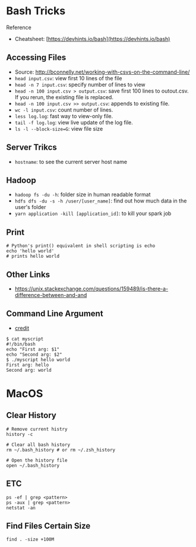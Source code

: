 # Bash Tricks 

Reference

- Cheatsheet: [https://devhints.io/bash](https://devhints.io/bash)

## Accessing Files 
- Source: http://bconnelly.net/working-with-csvs-on-the-command-line/
- `head input.csv`: view first 10 lines of the file 
- `head -n 7 input.csv`: specify number of lines to view 
- `head -n 100 input.csv > output.csv`: save first 100 lines to outout.csv. If you rerun, the existing file is replaced. 
- `head -n 100 input.csv >> output.csv`: appends to existing file.
- `wc -l input.csv`: count number of lines.
- `less log.log`: fast way to view-only file. 
- `tail -f log.log`: view live update of the log file. 
- `ls -l --block-size=G`: view file size 


## Server Trikcs 
- `hostname`: to see the current server host name 

## Hadoop 
- `hadoop fs -du -h`: folder size in human readable format 
- `hdfs dfs -du -s -h /user/[user_name]`: find out how much data in the user's folder
- `yarn application -kill [application_id]`: to kill your spark job

## Print 
```
# Python's print() equivalent in shell scripting is echo 
echo 'hello world' 
# prints hello world
```

## Other Links 
- https://unix.stackexchange.com/questions/159489/is-there-a-difference-between-and-and

## Command Line Argument 

- [credit](https://unix.stackexchange.com/questions/31414/how-can-i-pass-a-command-line-argument-into-a-shell-script?utm_medium=organic&utm_source=google_rich_qa&utm_campaign=google_rich_qa)

```
$ cat myscript
#!/bin/bash
echo "First arg: $1"
echo "Second arg: $2"
$ ./myscript hello world
First arg: hello
Second arg: world
```

# MacOS 
## Clear History 

```
# Remove current histry
history -c

# Clear all bash history
rm ~/.bash_history # or rm ~/.zsh_history

# Open the history file
open ~/.bash_history
```

## ETC 

```
ps -ef | grep <pattern>
ps -aux | grep <pattern>
netstat -an 
```

## Find Files Certain Size 

```
find . -size +100M
```